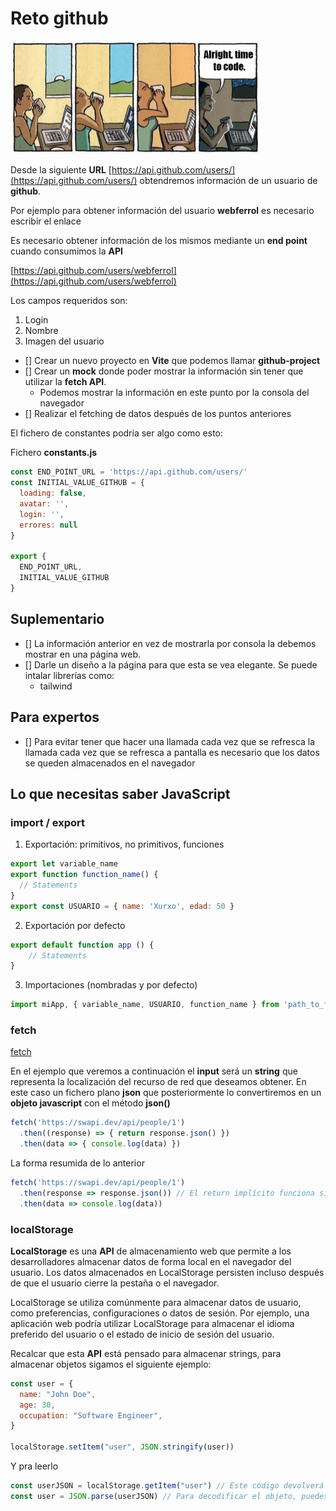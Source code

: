 # Reto github

<img src="./alright.jpg" width="400" alt="Alright, time to code">

Desde la siguiente __URL__ [https://api.github.com/users/](https://api.github.com/users/) obtendremos información de un usuario de __github__.

Por ejemplo para obtener información del usuario __webferrol__ es necesario escribir el enlace

Es necesario obtener información de los mismos mediante un __end point__ cuando consumimos la __API__

[https://api.github.com/users/webferrol](https://api.github.com/users/webferrol)

Los campos requeridos son:

1. Login
2. Nombre
3. Imagen del usuario

- [] Crear un nuevo proyecto en __Vite__ que podemos llamar __github-project__
- [] Crear un __mock__ donde poder mostrar la información sin tener que utilizar la __fetch API__.
  - Podemos mostrar la información en este punto por la consola del navegador
- [] Realizar el fetching de datos después de los puntos anteriores

El fichero de constantes podría ser algo como esto:

Fichero __constants.js__

```js
const END_POINT_URL = 'https://api.github.com/users/'
const INITIAL_VALUE_GITHUB = {
  loading: false,
  avatar: '',
  login: '',
  errores: null
}

export {
  END_POINT_URL,
  INITIAL_VALUE_GITHUB
}
```

## Suplementario

- [] La información anterior en vez de mostrarla por consola la debemos mostrar en una página web.
- [] Darle un diseño a la página para que esta se vea elegante. Se puede intalar librerías como:
  - tailwind

## Para expertos

- [] Para evitar tener que hacer una llamada cada vez que se refresca la llamada cada vez que se refresca a pantalla es necesario que los datos se queden almacenados en el navegador

## Lo que necesitas saber JavaScript 

### import / export

1. Exportación: primitivos, no primitivos, funciones

```js
export let variable_name
export function function_name() {
  // Statements
}
export const USUARIO = { name: 'Xurxo', edad: 50 }
```

2. Exportación por defecto

```js
export default function app () {
    // Statements
}
```

3. Importaciones (nombradas y por defecto)

```js
import miApp, { variable_name, USUARIO, function_name } from 'path_to_file'
```
### fetch

[fetch](https://github.com/webferrol/react-session#fetch)

En el ejemplo que veremos a continuación el __input__ será un __string__ que representa la localización del recurso de red que deseamos obtener. En este caso un fichero plano __json__ que posteriormente lo convertiremos en un __objeto javascript__ con el método __json()__

```js
fetch('https://swapi.dev/api/people/1')
  .then((response) => { return response.json() })
  .then(data => { console.log(data) })
```
La forma resumida de lo anterior

```js
fetch('https://swapi.dev/api/people/1')
  .then(response => response.json()) // El return implícito funciona siempre y cuando no pongamos las llaves
  .then(data => console.log(data))
```

### localStorage

__LocalStorage__ es una __API__ de almacenamiento web que permite a los desarrolladores almacenar datos de forma local en el navegador del usuario. Los datos almacenados en LocalStorage persisten incluso después de que el usuario cierre la pestaña o el navegador.

LocalStorage se utiliza comúnmente para almacenar datos de usuario, como preferencias, configuraciones o datos de sesión. Por ejemplo, una aplicación web podría utilizar LocalStorage para almacenar el idioma preferido del usuario o el estado de inicio de sesión del usuario.

Recalcar que esta __API__ está pensado para almacenar strings, para almacenar objetos sigamos el siguiente ejemplo:

```js
const user = {
  name: "John Doe",
  age: 30,
  occupation: "Software Engineer",
}

localStorage.setItem("user", JSON.stringify(user))
```

Y pra leerlo

```js
const userJSON = localStorage.getItem("user") // Este código devolverá el objeto user codificado en formato JSON
const user = JSON.parse(userJSON) // Para decodificar el objeto, puedes utilizar la función JSON.parse()

